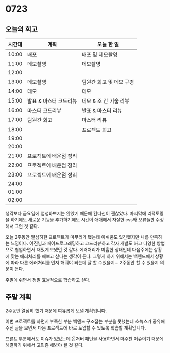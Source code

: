 # 0723

## 오늘의 회고

| 시간대 | 계획                   | 오늘 한 일               |
| ------ | ---------------------- | ------------------------ |
| 10:00  | 배포                   | 배포 및 데모촬영         |
| 11:00  | 데모촬영               | 데모촬영                 |
| 12:00  |                        |                          |
| 13:00  | 데모촬영               | 팀원간 회고 및 데모 구경 |
| 14:00  | 데모                   | 데모                     |
| 15:00  | 발표 & 마스터 코드리뷰 | 데모 & 조 간 기술 리뷰   |
| 16:00  | 마스터 코드리뷰        | 발표 & 마스터 리뷰       |
| 17:00  | 팀원간 회고            | 마스터 리뷰              |
| 18:00  |                        | 프로젝트 회고            |
| 19:00  |                        |                          |
| 20:00  |                        |                          |
| 21:00  | 프로젝트에 배운점 정리 |                          |
| 22:00  | 프로젝트에 배운점 정리 |                          |
| 23:00  | 프로젝트에 배운점 정리 |                          |
| 24:00  |                        |                          |
| 01:00  |                        |                          |
| 02:00  |                        |                          |

생각보다 금요일에 엄청바쁘지는 않았기 때문에 컨디션이 괜찮았다. 마지막에 리팩토링을 하기에도 새로운 기능을 추가하기에도 시간이 애매해서 자잘한 css와 오류들만 수정해서 그런 것 같다. 

오늘 2주동안 열심히한 프로젝트가 마무리가 됐는데 아쉬움도 있긴했지만 나름 만족하는 느낌이다. 어진님과 페어프로그래밍하고 코드리뷰하고 각자 개발도 하고 다양한 방법으로 협업하면서 재밌게 보냈던 것 같다. 에러처리가 미흡한 상태인데 다음주에는 상황에 맞는 에러처리를 해보고 싶다는 생각이 든다. 그렇게 하기 위해서는 백엔드에서 상황에 따라 다른 에러처리를 먼저 해줘야 되는데 잘 할 수있을지... 2주동안 할 수 있을지 의문이 든다. 

주말에 쉬면서 정말 효율적으로 학습하고 싶다. 

## 주말 계획

2주동안 열심히 했기 때문에 여유롭게 보낼 계획입니다.

이번 프로젝트를 하면서 부족한 부분 백엔드 구조잡는 부분을 못했는데 호눅스가 공유해주신 글을 보면서 다음 프로젝트에 바로 도입할 수 있도록 학습할 계획입니다.

프론트 부분에서도 이슈가 있었는데 옵저버 패턴을 사용하면서 마주친 이슈이기 때문에 해결하기 위해서 고민좀 해봐야 될 것 같다. 